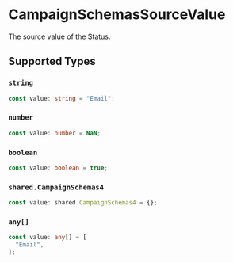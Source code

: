 # CampaignSchemasSourceValue

The source value of the Status.


## Supported Types

### `string`

```typescript
const value: string = "Email";
```

### `number`

```typescript
const value: number = NaN;
```

### `boolean`

```typescript
const value: boolean = true;
```

### `shared.CampaignSchemas4`

```typescript
const value: shared.CampaignSchemas4 = {};
```

### `any[]`

```typescript
const value: any[] = [
  "Email",
];
```

